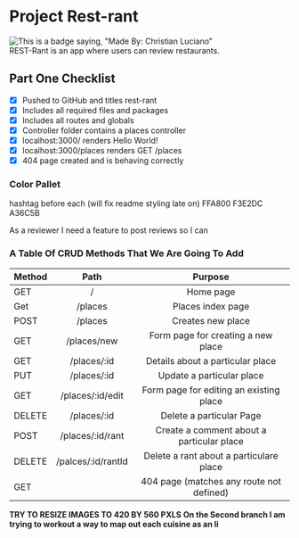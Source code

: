 # Project Rest-rant
![This is a badge saying, "Made By: Christian Luciano"](https://img.shields.io/badge/Made%20By%3A-Christian%20Luciano-brightgreen) <br />
REST-Rant is an app where users can review restaurants.

## Part One Checklist 

- [x] Pushed to GitHub and titles rest-rant
- [x] Includes all required files and packages
- [x] Includes all routes and globals
- [x] Controller folder contains a places controller 
- [x] localhost:3000/ renders Hello World!
- [x] localhost:3000/places renders GET /places
- [x] 404 page created and is behaving correctly

### Color Pallet 

hashtag before each (will fix readme styling late on)
FFA800
F3E2DC
A36C5B

As a reviewer I need a feature to post reviews so I can 


### A Table Of CRUD Methods That We Are Going To Add

| Method   | Path                |   Purpose                                   |
| -------- |:-------------------:|:-------------------------------------------:|
| GET      | /                   | Home page                                   |
| Get      | /places             | Places index page                           |
| POST     | /places             | Creates new place                           |
| GET      | /places/new         | Form page for creating a new place          |
| GET      | /places/:id         | Details about a particular place            |
| PUT      | /places/:id         | Update a particular place                   |
| GET      | /places/:id/edit    | Form page for editing an existing place     |
| DELETE   | /places/:id         | Delete a particular Page                    |
| POST     | /places/:id/rant    | Create a comment about a particular place   |
| DELETE   | /palces/:id/rantId  | Delete a rant about a particulare place     |
| GET      |                     | 404 page (matches any route not defined)    |



**TRY TO RESIZE IMAGES TO 420 BY 560 PXLS**
**On the Second branch I am trying to workout a way to map out each cuisine as an li**